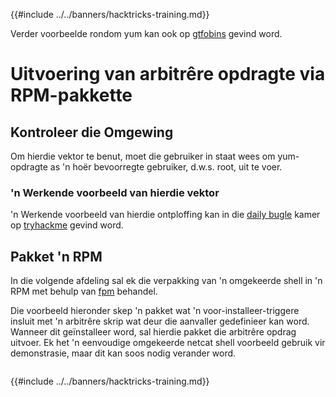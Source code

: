{{#include ../../banners/hacktricks-training.md}}

Verder voorbeelde rondom yum kan ook op [gtfobins](https://gtfobins.github.io/gtfobins/yum/) gevind word.

# Uitvoering van arbitrêre opdragte via RPM-pakkette

## Kontroleer die Omgewing

Om hierdie vektor te benut, moet die gebruiker in staat wees om yum-opdragte as 'n hoër bevoorregte gebruiker, d.w.s. root, uit te voer.

### 'n Werkende voorbeeld van hierdie vektor

'n Werkende voorbeeld van hierdie ontploffing kan in die [daily bugle](https://tryhackme.com/room/dailybugle) kamer op [tryhackme](https://tryhackme.com) gevind word.

## Pakket 'n RPM

In die volgende afdeling sal ek die verpakking van 'n omgekeerde shell in 'n RPM met behulp van [fpm](https://github.com/jordansissel/fpm) behandel.

Die voorbeeld hieronder skep 'n pakket wat 'n voor-installeer-triggere insluit met 'n arbitrêre skrip wat deur die aanvaller gedefinieer kan word. Wanneer dit geïnstalleer word, sal hierdie pakket die arbitrêre opdrag uitvoer. Ek het 'n eenvoudige omgekeerde netcat shell voorbeeld gebruik vir demonstrasie, maar dit kan soos nodig verander word.
```text

```
{{#include ../../banners/hacktricks-training.md}}
